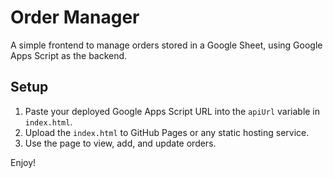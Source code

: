 
# Order Manager

A simple frontend to manage orders stored in a Google Sheet, using Google Apps Script as the backend.

## Setup

1. Paste your deployed Google Apps Script URL into the `apiUrl` variable in `index.html`.
2. Upload the `index.html` to GitHub Pages or any static hosting service.
3. Use the page to view, add, and update orders.

Enjoy!

